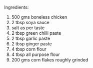 Ingredients:
1. 500 gms boneless chicken
2. 2 tbsp soya sauce
3. salt as per taste
4. 2 tbsp green chilli paste
5. 2 tbsp garlic paste
6. 2 tbsp ginger paste
7. 4 tbsp corn flour
8. 4 tbsp all purpose flour
9. 200 gms corn flakes roughly grinded